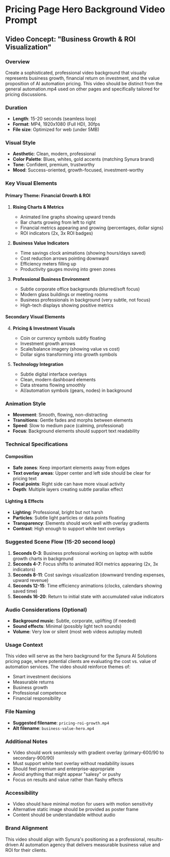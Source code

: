 # Pricing Page Hero Background Video Prompt

## Video Concept: "Business Growth & ROI Visualization"

### Overview
Create a sophisticated, professional video background that visually represents business growth, financial return on investment, and the value proposition of AI automation pricing. This video should be distinct from the general automation.mp4 used on other pages and specifically tailored for pricing discussions.

### Duration
- **Length**: 15-20 seconds (seamless loop)
- **Format**: MP4, 1920x1080 (Full HD), 30fps
- **File size**: Optimized for web (under 5MB)

### Visual Style
- **Aesthetic**: Clean, modern, professional
- **Color Palette**: Blues, whites, gold accents (matching Synura brand)
- **Tone**: Confident, premium, trustworthy
- **Mood**: Success-oriented, growth-focused, investment-worthy

### Key Visual Elements

#### Primary Theme: Financial Growth & ROI
1. **Rising Charts & Metrics**
   - Animated line graphs showing upward trends
   - Bar charts growing from left to right
   - Financial metrics appearing and growing (percentages, dollar signs)
   - ROI indicators (2x, 3x ROI badges)

2. **Business Value Indicators**
   - Time savings clock animations (showing hours/days saved)
   - Cost reduction arrows pointing downward
   - Efficiency meters filling up
   - Productivity gauges moving into green zones

3. **Professional Business Environment**
   - Subtle corporate office backgrounds (blurred/soft focus)
   - Modern glass buildings or meeting rooms
   - Business professionals in background (very subtle, not focus)
   - High-tech displays showing positive metrics

#### Secondary Visual Elements
4. **Pricing & Investment Visuals**
   - Coin or currency symbols subtly floating
   - Investment growth arrows
   - Scale/balance imagery (showing value vs cost)
   - Dollar signs transforming into growth symbols

5. **Technology Integration**
   - Subtle digital interface overlays
   - Clean, modern dashboard elements
   - Data streams flowing smoothly
   - AI/automation symbols (gears, nodes) in background

### Animation Style
- **Movement**: Smooth, flowing, non-distracting
- **Transitions**: Gentle fades and morphs between elements
- **Speed**: Slow to medium pace (calming, professional)
- **Focus**: Background elements should support text readability

### Technical Specifications

#### Composition
- **Safe zones**: Keep important elements away from edges
- **Text overlay areas**: Upper center and left side should be clear for pricing text
- **Focal points**: Right side can have more visual activity
- **Depth**: Multiple layers creating subtle parallax effect

#### Lighting & Effects
- **Lighting**: Professional, bright but not harsh
- **Particles**: Subtle light particles or data points floating
- **Transparency**: Elements should work well with overlay gradients
- **Contrast**: High enough to support white text overlays

### Suggested Scene Flow (15-20 second loop)

1. **Seconds 0-3**: Business professional working on laptop with subtle growth charts in background
2. **Seconds 4-7**: Focus shifts to animated ROI metrics appearing (2x, 3x indicators)
3. **Seconds 8-11**: Cost savings visualization (downward trending expenses, upward revenue)
4. **Seconds 12-15**: Time efficiency animations (clocks, calendars showing saved time)
5. **Seconds 16-20**: Return to initial state with accumulated value indicators

### Audio Considerations (Optional)
- **Background music**: Subtle, corporate, uplifting (if needed)
- **Sound effects**: Minimal (possibly light tech sounds)
- **Volume**: Very low or silent (most web videos autoplay muted)

### Usage Context
This video will serve as the hero background for the Synura AI Solutions pricing page, where potential clients are evaluating the cost vs. value of automation services. The video should reinforce themes of:
- Smart investment decisions
- Measurable returns
- Business growth
- Professional competence
- Financial responsibility

### File Naming
- **Suggested filename**: `pricing-roi-growth.mp4`
- **Alt filename**: `business-value-hero.mp4`

### Additional Notes
- Video should work seamlessly with gradient overlay (primary-600/90 to secondary-900/90)
- Must support white text overlay without readability issues
- Should feel premium and enterprise-appropriate
- Avoid anything that might appear "salesy" or pushy
- Focus on results and value rather than flashy effects

### Accessibility
- Video should have minimal motion for users with motion sensitivity
- Alternative static image should be provided as poster frame
- Content should be understandable without audio

### Brand Alignment
This video should align with Synura's positioning as a professional, results-driven AI automation agency that delivers measurable business value and ROI for their clients.